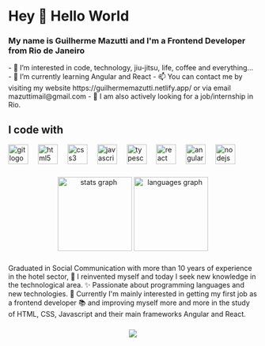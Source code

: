 <h1 align="left">Hey 👋 Hello World</h1>
<h3 align="left">My name is Guilherme Mazutti and I'm a Frontend Developer from Rio de Janeiro</h3>
- 👀 I’m interested in code, technology, jiu-jitsu, life, coffee and everything...
- 🌱 I’m currently learning Angular and React
- 📫 You can contact me by visiting my website https://guilhermemazutti.netlify.app/ or via email mazuttimail@gmail.com
- 🎯  I am also actively looking for a job/internship in Rio.

<h2 align="left">I code with</h2>

<div align="left">
  <img src="https://cdn.jsdelivr.net/gh/devicons/devicon/icons/git/git-original.svg" height="40" alt="git logo"  />
  <img width="12" />
  <img src="https://cdn.jsdelivr.net/gh/devicons/devicon/icons/html5/html5-original.svg" height="40" alt="html5 logo"  />
  <img width="12" />
  <img src="https://cdn.jsdelivr.net/gh/devicons/devicon/icons/css3/css3-original.svg" height="40" alt="css3 logo"  />
  <img width="12" />
  <img src="https://cdn.jsdelivr.net/gh/devicons/devicon/icons/javascript/javascript-original.svg" height="40" alt="javascript logo"  />
  <img width="12" />
  <img src="https://cdn.jsdelivr.net/gh/devicons/devicon/icons/typescript/typescript-original.svg" height="40" alt="typescript logo"  />
  <img width="12" />
  <img src="https://cdn.jsdelivr.net/gh/devicons/devicon/icons/react/react-original.svg" height="40" alt="react logo"  />
  <img width="12" />
  <img src="https://cdn.jsdelivr.net/gh/devicons/devicon/icons/angularjs/angularjs-original.svg" height="40" alt="angularjs logo"  />
  <img width="12" />
  <img src="https://cdn.jsdelivr.net/gh/devicons/devicon/icons/nodejs/nodejs-original.svg" height="40" alt="nodejs logo"  />
  <img width="12" />
</div>

###

<div align="center">
  <img src="https://github-readme-stats.vercel.app/api?username=MazuttiGuilherme&hide_title=false&hide_rank=false&show_icons=true&include_all_commits=true&count_private=true&disable_animations=false&theme=dracula&locale=en&hide_border=false&order=1" height="150" alt="stats graph"  />
  <img src="https://github-readme-stats.vercel.app/api/top-langs?username=MazuttiGuilherme&locale=en&hide_title=false&layout=compact&card_width=320&langs_count=5&theme=dracula&hide_border=false&order=2" height="150" alt="languages graph"  />
</div>

###

Graduated in Social Communication with more than 10 years of experience in the hotel sector, 
🎲 I reinvented myself and today I seek new knowledge in the technological area. 
✨ Passionate about programming languages ​​and new technologies. 
🎯 Currently I'm mainly interested in getting my first job as a frontend developer 
📚 and improving myself more and more in the study of HTML, CSS, Javascript 
and their main frameworks Angular and React.
###

<div align="center">
  <img src="https://profile-counter.glitch.me/MazuttiGuilherme/count.svg?"  />
</div>

###
